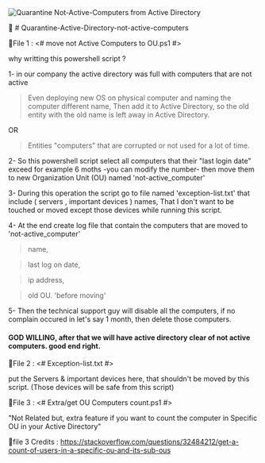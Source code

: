 <picture>
  <img alt="Quarantine Not-Active-Computers from Active Directory" src="https://i.imgur.com/aG595ee.png">
</picture>


📰 # Quarantine-Active-Directory-not-active-computers 


📂File 1 :
<# move not Active Computers to OU.ps1 #>

why writting this powershell script ?

1- in our company the active directory was full with computers that are not active
> Even deploying new OS on physical computer and naming the computer different name,
Then add it to Active Directory, so the old entity with the old name is left away in Active Directory. 

OR

> Entities "computers" that are corrupted or not used for a lot of time.

2- So this powershell script select all computers that their "last login date" exceed for example 6 moths -you can modify the number-
then move them to new Organization Unit (OU) named 'not-active_computer'

3- During this operation the script go to file named 'exception-list.txt'
that include ( servers , important devices ) names, That I don't want to be touched or moved
except those devices while running this script.

4- At the end create log file that contain
the computers that are moved to 'not-active_computer'
> name,

> last log on date,

> ip address,

> old OU. 'before moving'

5- Then the technical support guy will disable all the computers, if no complain occured in let's say 1 month,
then delete those computers.

<H4>GOD WILLING, after that we will have active directory clear of not active computers.
good end right.</H4>


📂File 2 :
<# Exception-list.txt #>

put the Servers & important devices here, that shouldn't be moved by this script.
(Those devices will be safe from this script)

📂File 3 :
<# Extra/get OU Computers count.ps1 #>

"Not Related but, extra feature if you want to count the computer in Specific OU in your Active Directory"

📜file 3 Credits : 
https://stackoverflow.com/questions/32484212/get-a-count-of-users-in-a-specific-ou-and-its-sub-ous
